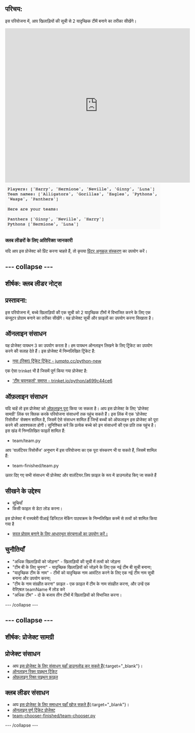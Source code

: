 ## परिचय:

इस परियोजना में, आप खिलाड़ियों की सूची से 2 यादृच्छिक टीमें बनाने का तरीका सीखेंगे।

<div class="trinket">
  <iframe src="https://trinket.io/embed/python/a699c44ce6?outputOnly=true&start=result" width="600" height="500" frameborder="0" marginwidth="0" marginheight="0" allowfullscreen>
  </iframe>
  <img src="images/team-finished.png">
</div>

### क्लब लीडरों के लिए अतिरिक्त जानकारी

यदि आप इस प्रोजेक्ट को प्रिंट करना चाहते हैं, तो कृपया [प्रिंटर अनुकूल संस्करण](https://projects.raspberrypi.org/en/projects/team-chooser/print) का उपयोग करें।

## \--- collapse \---

## शीर्षक: क्लब लीडर नोट्स

## प्रस्तावना:

इस परियोजना में, बच्चे खिलाड़ियों की एक सूची को 2 यादृच्छिक टीमों में विभाजित करने के लिए एक कंप्यूटर प्रोग्राम बनाने का तरीका सीखेंगे। यह प्रोजेक्ट सूची और फ़ाइलों का उपयोग करना सिखाता है।

## ऑनलाइन संसाधन

यह प्रोजेक्ट पायथन 3 का उपयोग करता है। हम पायथन ऑनलाइन लिखने के लिए ट्रिंकेट का उपयोग करने की सलाह देते हैं। इस प्रोजेक्ट में निम्नलिखित ट्रिंकेट हैं:

* [नया (रिक्त) ट्रिंकेट ट्रिंकेट - jumpto.cc/python-new](http://jumpto.cc/python-new)

एक ऐसा trinket भी है जिसमें पूर्ण किया गया प्रोजेक्ट है:

* ['टीम चयनकर्ता' समाप्त - trinket.io/python/a699c44ce6](https://trinket.io/python/a699c44ce6)

## ऑफ़लाइन संसाधन

यदि चाहें तो इस प्रोजेक्ट को [ऑफ़लाइन पूरा](https://www.codeclubprojects.org/en-GB/resources/python-working-offline/) किया जा सकता है। आप इस प्रोजेक्ट के लिए 'प्रोजेक्ट सामग्री' लिंक पर क्लिक करके परियोजना संसाधनों तक पहुंच सकते हैं। इस लिंक में एक 'प्रोजेक्ट रिसोर्सेज' सेक्शन शामिल है, जिसमें ऐसे संसाधन शामिल हैं जिन्हें बच्चों को ऑफलाइन इस प्रोजेक्ट को पूरा करने की आवश्यकता होगी। सुनिश्चित करें कि प्रत्येक बच्चे को इन संसाधनों की एक प्रति तक पहुंच है। इस खंड में निम्नलिखित फाइलें शामिल हैं:

* team/team.py

आप 'वालंटियर रिसोर्सेज' अनुभाग में इस परियोजना का एक पूरा संस्करण भी पा सकते हैं, जिसमें शामिल हैं:

* team-finished/team.py

ऊपर दिए गए सभी संसाधन भी प्रोजेक्ट और वालंटियर.ज़िप फ़ाइल के रूप में डाउनलोड किए जा सकते हैं

## सीखने के उद्देश्य

* सूचियाँ
* किसी फाइल से डेटा लोड करना।

इस प्रोजेक्ट में रास्पबेरी पीआई डिजिटल मेकिंग पाठ्यक्रम के निम्नलिखित कस्में से तत्वों को शामिल किया गया है

* [सरल प्रोग्राम बनाने के लिए आधारभूत संरचनाओं का उपयोग करें।](https://www.raspberrypi.org/curriculum/programming/creator)

## चुनौतियाँ

* "अधिक खिलाड़ियों को जोड़ना" - खिलाड़ियों की सूची में तत्वों को जोड़ना
* "टीम बी के लिए चुनना" - यादृच्छिक खिलाड़ियों को जोड़ने के लिए एक नई टीम बी सूची बनाना;
* "यादृच्छिक टीम के नाम" - टीमों को यादृच्छिक नाम आवंटित करने के लिए एक नई टीम नाम सूची बनाना और उपयोग करना;
* "टीम के नाम संग्रहीत करना" फ़ाइल - एक फ़ाइल में टीम के नाम संग्रहीत करना, और उन्हें एक वेरिएबल teamName में लोड करे
* "अधिक टीम" - दो के बजाय तीन टीमों में खिलाड़ियों को विभाजित करना। 

\--- /collapse \---

## \--- collapse \---

## शीर्षक: प्रोजेक्ट सामग्री

## प्रोजेक्ट संसाधन

* आप [इस प्रोजेक्ट के लिए संसाधन यहाँ डाउनलोड कर सकते हैं](http://rpf.io/p/en/team-chooser-go){:target="_blank"}।
* [ऑनलाइन रिक्त पाइथन ट्रिंकेट](http://jumpto.cc/python-new)
* [ऑफ़लाइन रिक्त पाइथन फ़ाइल](resources/new-new.py)

## क्लब लीडर संसाधन

* आप [इस प्रोजेक्ट के लिए समाधान यहाँ खोज सकते हैं](http://rpf.io/p/en/team-chooser-get){:target="_blank"}।
* [ऑनलाइन पूर्ण ट्रिंकेट प्रोजेक्ट](https://trinket.io/python/a699c44ce6)
* [team-chooser-finished/team-chooser.py](resources/team-chooser-finished-team-chooser.py)

\--- /collapse \---